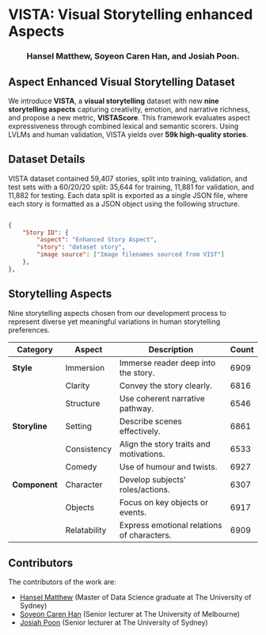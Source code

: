 # VISTA: Visual Storytelling enhanced Aspects

### <div align="center"> Hansel Matthew, Soyeon Caren Han, and Josiah Poon.</div>

## Aspect Enhanced Visual Storytelling Dataset
We introduce **VISTA**, a **visual storytelling** dataset with new **nine storytelling aspects** capturing creativity, emotion, and narrative richness, and propose a new metric, **VISTAScore**. This framework evaluates aspect expressiveness through combined lexical and semantic scorers. Using LVLMs and human validation, VISTA yields over **59k high-quality stories**.


## Dataset Details
VISTA dataset contained 59,407 stories, split into training, validation, and test sets with a 60/20/20 split: 35,644 for training, 11,881 for validation, and 11,882 for testing. Each data split is exported as a single JSON file, where each story is formatted as a JSON object using the following structure.

```json

{
    "Story ID": {
        "aspect": "Enhanced Story Aspect",
        "story": "dataset story",
        "image source": ["Image filenames sourced from VIST"]
    },
},

```

## Storytelling Aspects
Nine storytelling aspects chosen from our development process to represent diverse yet meaningful variations in human storytelling preferences.

| **Category** | **Aspect**    | **Description**                               | **Count** |
|--------------|---------------|-----------------------------------------------|-----------|
| **Style**    | Immersion     | Immerse reader deep into the story.           | 6909      |
|              | Clarity       | Convey the story clearly.                     | 6816      |
|              | Structure     | Use coherent narrative pathway.               | 6546      |
| **Storyline**| Setting       | Describe scenes effectively.                  | 6861      |
|              | Consistency   | Align the story traits and motivations.       | 6533      |
|              | Comedy        | Use of humour and twists.                     | 6927      |
| **Component**| Character     | Develop subjects’ roles/actions.              | 6307      |
|              | Objects       | Focus on key objects or events.               | 6917      |
|              | Relatability  | Express emotional relations of characters.    | 6909      |

## Contributors
The contributors of the work are: 
- [Hansel Matthew](https://hnslmpweb.web.app) (Master of Data Science graduate at The University of Sydney)
- [Soyeon Caren Han](https://drcarenhan.github.io/) (Senior lecturer at The University of Melbourne)
- [Josiah Poon](https://www.sydney.edu.au/engineering/about/our-people/academic-staff/josiah-poon) (Senior lecturer at The University of Sydney)